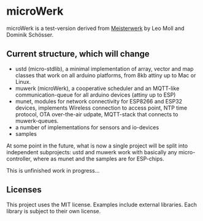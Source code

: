 # microWerk

microWerk is a test-version derived from [Meisterwerk](https://github.com/YeaSoft/MeisterWerk) by Leo Moll and Dominik Schösser.

## Current structure, which will change

* ustd (micro-stdlib), a minimal implementation of array, vector and map classes that work on all arduino platforms, from 8kb attiny up to Mac or Linux.
* muwerk (microWerk), a cooperative scheduler and an MQTT-like communication-queue for all arduino devices (attiny up to ESP)
* munet, modules for network connectivity for ESP8266 and ESP32 devices, implements Wireless connection to access point, NTP time protocol, OTA over-the-air udpate, MQTT-stack that connects to muwerk-queues.
* a number of implementations for sensors and io-devices
* samples

At some point in the future, what is now a single project will be split into independent subprojects: ustd and muwerk work with basically any micro-controller, where as munet and the samples are for ESP-chips.

This is unfinished work in progress...

## Licenses

This project uses the MIT license. Examples include external libraries. Each library is subject to their own license.
